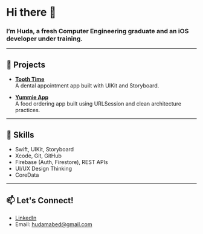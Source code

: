 # Hi there 👋

### I’m Huda, a fresh Computer Engineering graduate and an iOS developer under training.

---

## 🚀 Projects

- **[Tooth Time](https://github.com/hudamabed/ToothTime)**  
  A dental appointment app built with UIKit and Storyboard.  

- **[Yummie App](https://github.com/hudamabed/Yummie)**  
  A food ordering app built using URLSession and clean architecture practices.

---

## 🧠 Skills

- Swift, UIKit, Storyboard  
- Xcode, Git, GitHub  
- Firebase (Auth, Firestore), REST APIs  
- UI/UX Design Thinking
- CoreData 

---

## 📫 Let's Connect!

- [LinkedIn](https://www.linkedin.com/in/hudamabed/)  
- Email: hudamabed@gmail.com  
